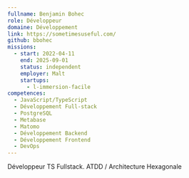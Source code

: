 ```yaml
---
fullname: Benjamin Bohec
role: Développeur
domaine: Développement
link: https://sometimesuseful.com/
github: bbohec
missions:
  - start: 2022-04-11
    end: 2025-09-01
    status: independent
    employer: Malt
    startups:
      - l-immersion-facile
competences:
  - JavaScript/TypeScript
  - Développement Full-stack
  - PostgreSQL
  - Metabase
  - Matomo
  - Développement Backend
  - Développement Frontend
  - DevOps
---
```

Développeur TS Fullstack. ATDD / Architecture Hexagonale